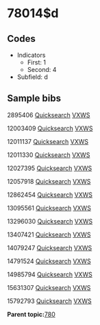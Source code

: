 # 78014$d

## Codes

-   Indicators
    -   First: 1
    -   Second: 4
-   Subfield: d

## Sample bibs

2895406 [Quicksearch](https://search.library.yale.edu/catalog/2895406) [VXWS](http://prodorbis.library.yale.edu:7014/vxws/GetHoldingsService?bibId=2895406)

12003409 [Quicksearch](https://search.library.yale.edu/catalog/12003409) [VXWS](http://prodorbis.library.yale.edu:7014/vxws/GetHoldingsService?bibId=12003409)

12011137 [Quicksearch](https://search.library.yale.edu/catalog/12011137) [VXWS](http://prodorbis.library.yale.edu:7014/vxws/GetHoldingsService?bibId=12011137)

12011330 [Quicksearch](https://search.library.yale.edu/catalog/12011330) [VXWS](http://prodorbis.library.yale.edu:7014/vxws/GetHoldingsService?bibId=12011330)

12027395 [Quicksearch](https://search.library.yale.edu/catalog/12027395) [VXWS](http://prodorbis.library.yale.edu:7014/vxws/GetHoldingsService?bibId=12027395)

12057918 [Quicksearch](https://search.library.yale.edu/catalog/12057918) [VXWS](http://prodorbis.library.yale.edu:7014/vxws/GetHoldingsService?bibId=12057918)

12862454 [Quicksearch](https://search.library.yale.edu/catalog/12862454) [VXWS](http://prodorbis.library.yale.edu:7014/vxws/GetHoldingsService?bibId=12862454)

13095561 [Quicksearch](https://search.library.yale.edu/catalog/13095561) [VXWS](http://prodorbis.library.yale.edu:7014/vxws/GetHoldingsService?bibId=13095561)

13296030 [Quicksearch](https://search.library.yale.edu/catalog/13296030) [VXWS](http://prodorbis.library.yale.edu:7014/vxws/GetHoldingsService?bibId=13296030)

13407421 [Quicksearch](https://search.library.yale.edu/catalog/13407421) [VXWS](http://prodorbis.library.yale.edu:7014/vxws/GetHoldingsService?bibId=13407421)

14079247 [Quicksearch](https://search.library.yale.edu/catalog/14079247) [VXWS](http://prodorbis.library.yale.edu:7014/vxws/GetHoldingsService?bibId=14079247)

14791524 [Quicksearch](https://search.library.yale.edu/catalog/14791524) [VXWS](http://prodorbis.library.yale.edu:7014/vxws/GetHoldingsService?bibId=14791524)

14985794 [Quicksearch](https://search.library.yale.edu/catalog/14985794) [VXWS](http://prodorbis.library.yale.edu:7014/vxws/GetHoldingsService?bibId=14985794)

15631307 [Quicksearch](https://search.library.yale.edu/catalog/15631307) [VXWS](http://prodorbis.library.yale.edu:7014/vxws/GetHoldingsService?bibId=15631307)

15792793 [Quicksearch](https://search.library.yale.edu/catalog/15792793) [VXWS](http://prodorbis.library.yale.edu:7014/vxws/GetHoldingsService?bibId=15792793)

**Parent topic:**[780](../../tags/780/780.md)


